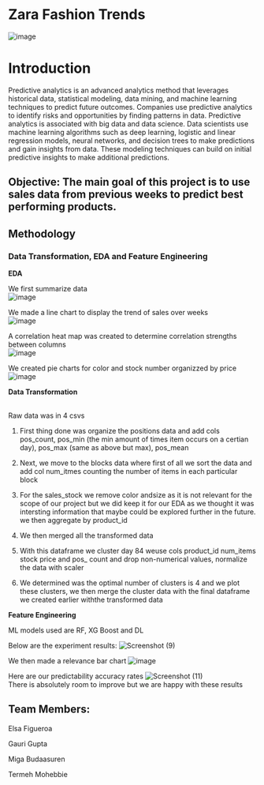 # Zara Fashion Trends


![image](https://cloudinary.hbs.edu/hbsit/image/upload/s--YocdHEbD--/f_auto,c_fill,h_375,w_750,/v20200101/A17A58369E0D9FBC28574F424FBDB551.jpg)


# Introduction											
Predictive analytics is an advanced analytics method that leverages historical data, statistical modeling, data mining, and machine learning techniques to predict future outcomes. Companies use predictive analytics to identify risks and opportunities by finding patterns in data. Predictive analytics is associated with big data and data science. Data scientists use machine learning algorithms such as deep learning, logistic and linear regression models, neural networks, and decision trees to make predictions and gain insights from data. These modeling techniques can build on initial predictive insights to make additional predictions.


## Objective: The main goal of this project is to use sales data from previous weeks to predict best performing products.

## Methodology

### Data Transformation, EDA and Feature Engineering 

**EDA**<br>

We first summarize data <br>
![image](https://user-images.githubusercontent.com/116039323/232681011-73c66132-cd58-4995-ad99-3affcd1f5630.png)<br>

We made a line chart to display the trend of sales over weeks<br>
![image](https://user-images.githubusercontent.com/116039323/232681316-5907b2be-1857-40ab-83de-b0c635afcf86.png)<br>

A correlation heat map was created to determine correlation strengths between columns<br>
![image](https://user-images.githubusercontent.com/116039323/232681542-bdeb8381-ba40-40b7-8c1e-1ae13d3a821c.png)<br>

We created pie charts for color and stock number organizzed by price
![image](https://user-images.githubusercontent.com/116039323/232681728-b3190ba6-727b-4d9a-a091-e048de7d831d.png)


**Data Transformation**<br><br>

Raw data was in 4 csvs

1. First thing done was organize the positions data and add cols pos_count, pos_min (the min amount of times item occurs on a certian day), pos_max (same as above but max), pos_mean

2. Next, we move to the blocks data where first of all we sort the data and add col num_itmes counting the number of items in each particular block

3. For the sales_stock we remove color andsize as it is not relevant for the scope of our project but we did keep it for our EDA as we thought it was intersting information that maybe could be explored further in the future. we then aggregate by product_id

4. We then merged all the transformed data 

5. With this dataframe we cluster day 84 weuse cols product_id num_items stock price and pos_ count and drop non-numerical values, normalize the data with scaler

6. We determined was the optimal number of clusters is 4 and we plot these clusters, we then merge the cluster data with the final dataframe we created earlier withthe transformed data


**Feature Engineering**

ML models used are RF, XG Boost and DL

Below are the experiment results:
![Screenshot (9)](https://user-images.githubusercontent.com/116039323/232682613-0e9deae3-0971-4c78-baa9-a54203ca2468.png)

We then made a relevance bar chart 
![image](https://user-images.githubusercontent.com/116039323/232682917-b27dffef-54e3-4651-aad1-9bf97aaf3ddf.png)

Here are our predictability accuracy rates
![Screenshot (11)](https://user-images.githubusercontent.com/116039323/232683161-fa908d4a-c2f5-49f0-85d8-6f65b5d451e7.png)<br>
There is absolutely room to improve but we are happy with these results


## Team Members: 
Elsa Figueroa

Gauri Gupta

Miga Budaasuren

Termeh Mohebbie


[^1]: Interestingly, this new feature ended up being second important feature in the last (or best) model.


